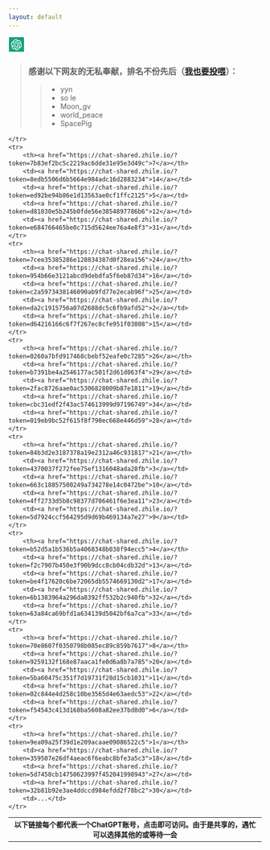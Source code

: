 ```yaml
---
layout: default
---
```

![logo](images/logo.png)
> ### 感谢以下网友的无私奉献，排名不份先后（[我也要投喂](https://zhile.io/contribute-openai-account)）：
>> *   yyn
>> *   so le
>> *   Moon\_gv
>> *   world\_peace
>> *   SpacePig
<table align="center" style=" text-align: center;">
    <tr>
        <th colspan = "5" >以下链接每个都代表一个ChatGPT账号，点击即可访问。由于是共享的，遇忙可以选择其他的或等待一会</th>
       
    </tr>
    <tr>
        <th><a href="https://chat-shared.zhile.io/?token=7b83ef2bc5c2219ac6dde31e95e3d49c">7</a></th>
        <td><a href="https://chat-shared.zhile.io/?token=8edb5506d6b5664e984adc16d2883234">14</a></td>
        <td><a href="https://chat-shared.zhile.io/?token=ed92be94b86e1d13563ae0cf1ffc2125">5</a></td>
        <td><a href="https://chat-shared.zhile.io/?token=d81030e5b245b0fde56e3854897786b6">12</a></td>
        <td><a href="https://chat-shared.zhile.io/?token=e684766465be0c715d5624ee76a4e8f3">31</a></td>
    </tr>
    <tr>
        <th><a href="https://chat-shared.zhile.io/?token=7cee35385286e128834387d0f28ea156">24</a></th>
        <td><a href="https://chat-shared.zhile.io/?token=954b66e3121abcd9debdfa5f6eb87d34">16</a></td>
        <td><a href="https://chat-shared.zhile.io/?token=c2a5973438146090ab9fd77e2ecab96f">25</a></td>
        <td><a href="https://chat-shared.zhile.io/?token=da2c1915756a07d2688dc5c6fb9afd52">2</a></td>
        <td><a href="https://chat-shared.zhile.io/?token=d64216166c6f7f267ec8cfe951f03808">15</a></td>
    </tr>
    <tr>
        <th><a href="https://chat-shared.zhile.io/?token=0260a7bfd917468cbebf52eafe0c7285">26</a></th>
        <td><a href="https://chat-shared.zhile.io/?token=b7391be4a2546177ac501f2d61d063f4">29</a></td>
        <td><a href="https://chat-shared.zhile.io/?token=2fac8726aae0ac5306828009b87e1811">19</a></td>
        <td><a href="https://chat-shared.zhile.io/?token=cbc31edf2f43ac574613999d97196749">34</a></td>
        <td><a href="https://chat-shared.zhile.io/?token=019eb9bc52f615f8f790ec668e446d59">28</a></td>
    </tr>
    <tr>
        <th><a href="https://chat-shared.zhile.io/?token=84b3d2e3187378a19e2312a46c931817">21</a></th>
        <td><a href="https://chat-shared.zhile.io/?token=4370037f272fee75ef1316048ada28fb">3</a></td>
        <td><a href="https://chat-shared.zhile.io/?token=663c18857500249a734278e14c0472be">10</a></td>
        <td><a href="https://chat-shared.zhile.io/?token=4ff2733d5b8c98377d706461f6e3ea11">23</a></td>
        <td><a href="https://chat-shared.zhile.io/?token=5d7924ccf564295d9d69b469134a7e27">9</a></td>
    </tr>
    <tr>
        <th><a href="https://chat-shared.zhile.io/?token=b52d5a1b536b5a4068348b038f94ecc5">4</a></th>
        <td><a href="https://chat-shared.zhile.io/?token=f2c7907b450e3f90b9dcc8cb04cdb32d">13</a></td>
        <td><a href="https://chat-shared.zhile.io/?token=be4f17620c6be72065db5574669130d2">17</a></td>
        <td><a href="https://chat-shared.zhile.io/?token=6b1383964a296da8392ff532b2c940fb">32</a></td>
        <td><a href="https://chat-shared.zhile.io/?token=63a84ca69bfd1a634139d5042bf6a7ca">33</a></td>
    </tr>
    <tr>
        <th><a href="https://chat-shared.zhile.io/?token=70e8607f0350798b085ec89c859b7617">8</a></th>
        <td><a href="https://chat-shared.zhile.io/?token=9259132f168e87aaca1fe0d6a8b7a785">20</a></td>
        <td><a href="https://chat-shared.zhile.io/?token=5ba60475c351f7d19731f28d15cb1031">11</a></td>
        <td><a href="https://chat-shared.zhile.io/?token=02c844e4d258c10be3565d4e63aedc53">22</a></td>
        <td><a href="https://chat-shared.zhile.io/?token=f54543c413d168ba5608a82ee37bd8d0">6</a></td>
    </tr>
    <tr>
        <th><a href="https://chat-shared.zhile.io/?token=9ea09a25f39d1e209acaae09086522c5">1</a></th>
        <td><a href="https://chat-shared.zhile.io/?token=359507e26df4aeac6f6eabc8bfe3a5c3">18</a></td>
        <td><a href="https://chat-shared.zhile.io/?token=5d7458cb14750623997f452041998943">27</a></td>
        <td><a href="https://chat-shared.zhile.io/?token=32b81b92e3ae4ddccd984efdd2f78bc2">30</a></td>
        <td>...</td>
    </tr>
</table>

